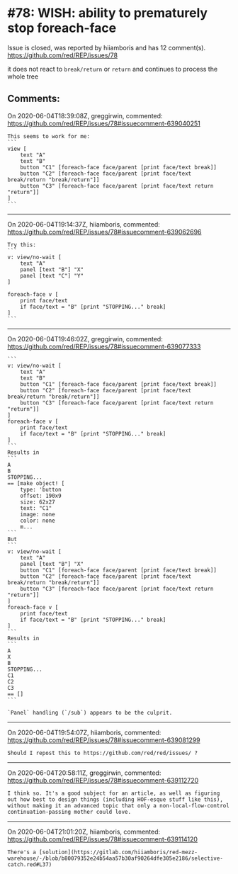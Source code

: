 
#78: WISH: ability to prematurely stop foreach-face
================================================================================
Issue is closed, was reported by hiiamboris and has 12 comment(s).
<https://github.com/red/REP/issues/78>

it does not react to `break/return` or `return` and continues to process the whole tree


Comments:
--------------------------------------------------------------------------------

On 2020-06-04T18:39:08Z, greggirwin, commented:
<https://github.com/red/REP/issues/78#issuecomment-639040251>

    This seems to work for me:
    ```
    view [
    	text "A"
    	text "B"
    	button "C1" [foreach-face face/parent [print face/text break]]
    	button "C2" [foreach-face face/parent [print face/text break/return "break/return"]]
    	button "C3" [foreach-face face/parent [print face/text return "return"]]
    ]
    ```

--------------------------------------------------------------------------------

On 2020-06-04T19:14:37Z, hiiamboris, commented:
<https://github.com/red/REP/issues/78#issuecomment-639062696>

    Try this:
    ```
    v: view/no-wait [
    	text "A"
    	panel [text "B"] "X"
    	panel [text "C"] "Y"
    ]
    
    foreach-face v [
    	print face/text
    	if face/text = "B" [print "STOPPING..." break]
    ]
    ```

--------------------------------------------------------------------------------

On 2020-06-04T19:46:02Z, greggirwin, commented:
<https://github.com/red/REP/issues/78#issuecomment-639077333>

    ```
    v: view/no-wait [
    	text "A"
    	text "B"
    	button "C1" [foreach-face face/parent [print face/text break]]
    	button "C2" [foreach-face face/parent [print face/text break/return "break/return"]]
    	button "C3" [foreach-face face/parent [print face/text return "return"]]
    ]
    foreach-face v [
    	print face/text
    	if face/text = "B" [print "STOPPING..." break]
    ]
    ```
    Results in
    ```
    A
    B
    STOPPING...
    == [make object! [
        type: 'button
        offset: 190x9
        size: 62x27
        text: "C1"
        image: none
        color: none
        m...
    ```
    But
    ```
    v: view/no-wait [
    	text "A"
    	panel [text "B"] "X"
    	button "C1" [foreach-face face/parent [print face/text break]]
    	button "C2" [foreach-face face/parent [print face/text break/return "break/return"]]
    	button "C3" [foreach-face face/parent [print face/text return "return"]]
    ]
    foreach-face v [
    	print face/text
    	if face/text = "B" [print "STOPPING..." break]
    ]
    ```
    Results in
    ```
    A
    X
    B
    STOPPING...
    C1
    C2
    C3
    == []
    ```
    
    `Panel` handling (`/sub`) appears to be the culprit.

--------------------------------------------------------------------------------

On 2020-06-04T19:54:07Z, hiiamboris, commented:
<https://github.com/red/REP/issues/78#issuecomment-639081299>

    Should I repost this to https://github.com/red/red/issues/ ?

--------------------------------------------------------------------------------

On 2020-06-04T20:58:11Z, greggirwin, commented:
<https://github.com/red/REP/issues/78#issuecomment-639112720>

    I think so. It's a good subject for an article, as well as figuring out how best to design things (including HOF-esque stuff like this), without making it an advanced topic that only a non-local-flow-control continuation-passing mother could love.

--------------------------------------------------------------------------------

On 2020-06-04T21:01:20Z, hiiamboris, commented:
<https://github.com/red/REP/issues/78#issuecomment-639114120>

    There's a [solution](https://gitlab.com/hiiamboris/red-mezz-warehouse/-/blob/b80079352e24b54aa57b30af90264dfe305e2186/selective-catch.red#L37)

